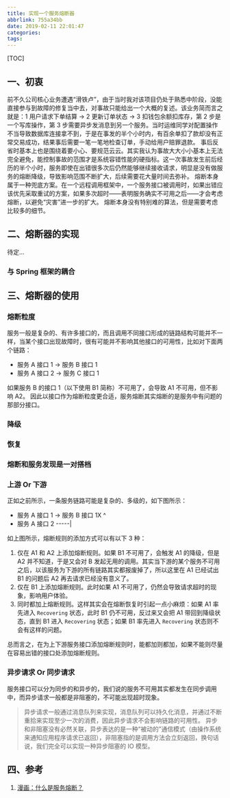 ```yaml
---
title: 实现一个服务熔断器
abbrlink: 755a34bb
date: 2019-02-11 22:01:47
categories: 
tags: 
---
```


[TOC]

<!-- more -->

## 一、初衷
前不久公司核心业务遭遇“滑铁卢”，由于当时我对该项目仍处于熟悉中阶段，没能直接参与到故障的修复当中去，对事故只能给出一个大概的复述。该业务简而言之就是：1 用户请求下单结算 -> 2 更新订单状态 -> 3 扣钱包余额扣库存，第 2 步是一个写库操作，第 3 步需要异步发消息到另一个服务。当时运维同学对配置操作不当导致数据库连接拿不到，于是在事发的半个小时内，有百余单扣了款却没有正常交易成功，结果事后需要一笔一笔地检查订单，手动给用户赔罪退款。
事后反省时基本上也是围绕着要小心、要规范云云。其实我认为事故大大小小基本上无法完全避免，能控制事故的范围才是系统容错性能的硬指标。这一次事故发生前后经历的半个小时，服务即使在出错很多次后仍然能够继续接收请求，明显是没有做服务的熔断降级，导致影响范围不断扩大，后续需要花大量时间去弥补。
熔断本身属于一种兜底方案。在一个远程调用框架中，一个服务接口被调用时，如果出错应该优先采取重试的方案，如果多次超时——表明服务确实不可用之后——才会考虑熔断，以避免“灾害”进一步的扩大。
熔断本身没有特别难的算法，但是需要考虑比较多的细节。


## 二、熔断器的实现
待定...
### 与 Spring 框架的耦合


## 三、熔断器的使用
### 熔断粒度
服务一般是复杂的、有许多接口的，而且调用不同接口形成的链路结构可能并不一样，当某个接口出现故障时，很有可能并不影响其他接口的可用性，比如对下面两个链路：
* 服务 A 接口 1 -> 服务 B 接口 1
* 服务 A 接口 2 -> 服务 C 接口 1

如果服务 B 的接口 1（以下使用 B1 简称）不可用了，会导致 A1 不可用，但不影响 A2。
因此以接口作为熔断粒度更合适，服务熔断其实熔断的是服务中有问题的那部分接口。

### 降级

### 恢复

### 熔断和服务发现是一对搭档

### 上游 Or 下游
正如之前所示，一条服务链路可能是复杂的、多级的，如下图所示：
* 服务 A 接口 1 -> 服务 B 接口 1X
                 ^
* 服务 A 接口 2 -----|

如上图所示，熔断规则的添加方式可以有以下 3 种：
1. 仅在 A1 和 A2 上添加熔断规则。如果 B1 不可用了，会触发 A1 的降级，但是 A2 并不知道，于是又会对 B 发起无用的调用。其实当下游的某个服务不可用之后，以该服务为下游的所有链路其实都报废掉了，所以这里在 A1 已经试出 B1 的问题后 A2 再去请求已经没有意义了。
1. 仅在 B1 上添加熔断规则。此时如果 A1 不可用了，仍然会导致请求超时的现象，影响用户体验。
1. 同时都加上熔断规则。这样其实会在熔断恢复时引起一点小麻烦：如果 A1 率先进入 `Recovering` 状态，此时 B1 仍不可用，反过来又会把 A1 带回到降级状态，直到 B1 进入 `Recovering` 状态；如果 B1 率先进入 `Recovering` 状态则不会有这样的问题。

总而言之，在为上下游服务接口添加熔断规则时，能都加则都加，如果不能则尽量在容易出错的接口处添加熔断规则。

### 异步请求 Or 同步请求
服务接口可以分为同步的和异步的，我们说的服务不可用其实都发生在同步调用中，而异步请求一般都是非阻塞的，不可能出现超时现象。
> 异步请求一般通过消息队列来实现，消息队列可以持久化消息，并通过不断重拾来实现至少一次的消费，因此异步请求不会影响链路的可用性。
> 异步和非阻塞没有必然关联，异步表达的是一种“被动的”通信模式（由操作系统来通知应用程序请求已返回），非阻塞指的是调用方法会立刻返回，换句话说，我们完全可以实现一种异步阻塞的 IO 模型。



## 四、参考
1. [漫画：什么是服务熔断？](https://blog.csdn.net/bjweimengshu/article/details/79441695)
